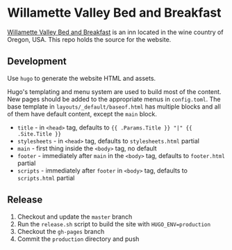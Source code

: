 # Willamette Valley Bed and Breakfast

[Willamette Valley Bed and Breakfast](https://willamettevalleybandb.com) is an inn located in the wine country of Oregon, USA. This repo holds the source for the website.

## Development

Use `hugo` to generate the website HTML and assets.

Hugo's templating and menu system are used to build most of the content. New pages should be added to the appropriate menus in `config.toml`. The base template in `layouts/_default/baseof.html` has multiple blocks and all of them have default content, except the `main` block.

* `title` - in `<head>` tag, defaults to `{{ .Params.Title }} "|" {{ .Site.Title }}`
* `stylesheets` - in `<head>` tag, defaults to `stylesheets.html` partial
* `main` - first thing inside the `<body>` tag, no default
* `footer` - immediately after `main` in the `<body>` tag, defaults to `footer.html` partial
* `scripts` - immediately after `footer` in `<body>` tag, defaults to `scripts.html` partial

## Release

1. Checkout and update the `master` branch
2. Run the `release.sh` script to build the site with `HUGO_ENV=production`
3. Checkout the `gh-pages` branch
4. Commit the `production` directory and push
